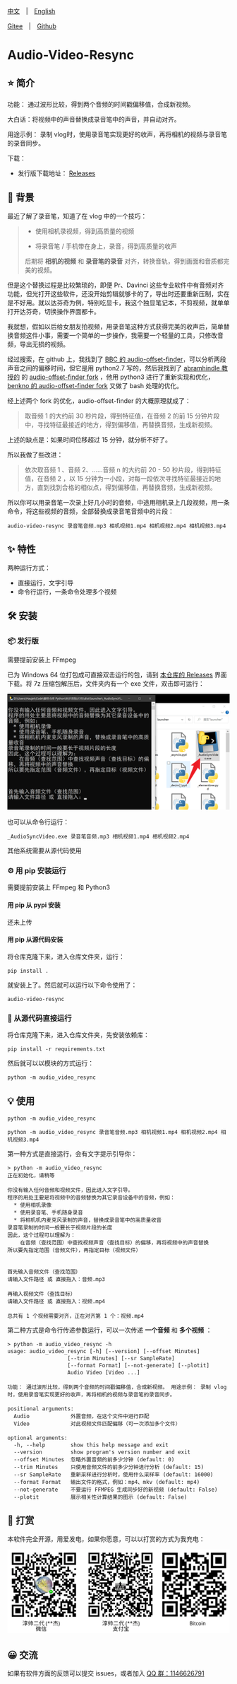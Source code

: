 [中文](./README.md)　|　[English](./README_en.md) 

[Gitee](https://gitee.com/haujet/audio-video-resync)　|　[Github](https://github.com/HaujetZhao/audio-video-resync) 

# Audio-Video-Resync

## ⭐ 简介

功能： 通过波形比较，得到两个音频的时间戳偏移值，合成新视频。 

大白话：将视频中的声音替换成录音笔中的声音，并自动对齐。

用途示例： 录制 vlog时，使用录音笔实现更好的收声，再将相机的视频与录音笔的录音同步。

下载：

- 发行版下载地址： [Releases](./releases) 

## 📝 背景

最近了解了录音笔，知道了在 vlog 中的一个技巧：

> * 使用相机录视频，得到高质量的视频
>
> * 将录音笔 / 手机带在身上，录音，得到高质量的收声
>
> 后期将 **相机的视频** 和 **录音笔的录音** 对齐，转换音轨，得到画面和音质都完美的视频。

但是这个替换过程是比较繁琐的，即便 Pr、Davinci 这些专业软件中有音频对齐功能，但光打开这些软件，还没开始剪辑就够卡的了，导出时还要重新压制，实在是不好用。就以达芬奇为例，特别吃显卡，我这个独显笔记本，不剪视频，就单单打开达芬奇，切换操作界面都卡。

我就想，假如以后给女朋友拍视频，用录音笔这种方式获得完美的收声后，简单替换音频这件小事，需要一个简单的一步操作，我需要一个轻量的工具，只修改音频，导出无损的视频。

经过搜索，在 github 上，我找到了 [BBC 的 audio-offset-finder](https://github.com/bbc/audio-offset-finder)，可以分析两段声音之间的偏移时间，但它是用 python2.7 写的，然后我找到了 [abramhindle 教授的](https://github.com/abramhindle) 的 [audio-offset-finder fork](https://github.com/abramhindle/audio-offset-finder) ，他用 python3 进行了重新实现和优化，[benkno 的 audio-offset-finder fork]( https://github.com/benkno/audio-offset-finder) 又做了 bash 处理的优化。

经上述两个 fork 的优化，audio-offset-finder 的大概原理就成了：

> 取音频 1 的大约前 30 秒片段，得到特征值，在音频 2 的前 15 分钟片段中，寻找特征最接近的地方，得到偏移值，再替换音频，生成新视频。

上述的缺点是：如果时间位移超过 15 分钟，就分析不好了。

所以我做了些改进：

> 依次取音频 1 、音频 2、……音频 n 的大约前 20 - 50 秒片段，得到特征值，在音频 2 ，以 15 分钟为一小段，对每一段依次寻找特征最接近的地方，直到找到合格的相似点，得到偏移值，再替换音频，生成新视频。

所以你可以用录音笔一次录上好几小时的音频，中途用相机录上几段视频，用一条命令，将这些视频的音频，全部替换成录音笔音频中的片段：

```
audio-video-resync 录音笔音频.mp3 相机视频1.mp4 相机视频2.mp4 相机视频3.mp4
```

## ✨ 特性

两种运行方式：

* 直接运行，文字引导
* 命令行运行，一条命令处理多个视频

## 🛠️ 安装

### 📦 发行版

需要提前安装上 FFmpeg

已为 Windows 64 位打包成可直接双击运行的包，请到 [本仓库的 Releases](./releases) 界面下载。将 7z 压缩包解压后，文件夹内有一个 exe 文件，双击即可运行：

![exe文件](assets/exe文件.png) 

也可以从命令行运行：

```
_AudioSyncVideo.exe 录音笔音频.mp3 相机视频1.mp4 相机视频2.mp4
```

其他系统需要从源代码使用

### ⚙️ 用 pip 安装运行

需要提前安装上 FFmpeg 和 Python3

#### 用 pip 从 pypi 安装

还未上传

#### 用 pip 从源代码安装

将仓库克隆下来，进入仓库文件夹，运行：

```
pip install .
```

就安装上了。然后就可以运行以下命令使用了：

```
audio-video-resync
```

### 📄 从源代码直接运行

将仓库克隆下来，进入仓库文件夹，先安装依赖库：

```
pip install -r requirements.txt
```

然后就可以以模块的方式运行：

```
python -m audio_video_resync
```



## 💡 使用

```
python -m audio_video_resync
```

```shell
python -m audio_video_resync 录音笔音频.mp3 相机视频1.mp4 相机视频2.mp4 相机视频3.mp4
```

第一种方式是直接运行，会有文字提示引导你：

```
> python -m audio_video_resync
正在初始化，请稍等

你没有输入任何音频和视频文件，因此进入文字引导。
程序的用处主要是将视频中的音频替换为其它录音设备中的音频，例如：
  * 使用相机录像
  * 使用录音笔、手机随身录音
  * 将相机机内麦克风录制的声音，替换成录音笔中的高质量收音
录音笔录制的时间一般要长于视频片段的长度
因此，这个过程可以理解为：
    在音频（查找范围）中查找视频声音（查找目标）的偏移，再将视频中的声音替换
所以要先指定范围（音频文件），再指定目标（视频文件）


首先输入音频文件（查找范围）
请输入文件路径 或 直接拖入：音频.mp3

再输入视频文件（查找目标）
请输入文件路径 或 直接拖入：视频.mp4

总共有 1 个视频需要对齐，正在对齐第 1 个：视频.mp4
```

第二种方式是命令行传递参数运行，可以一次传递 **一个音频** 和 **多个视频** ：

```
> python -m audio_video_resync -h
usage: audio_video_resync [-h] [--version] [--offset Minutes]
                   [--trim Minutes] [--sr SampleRate]
                   [--format Format] [--not-generate] [--plotit]
                   Audio Video [Video ...]

功能： 通过波形比较，得到两个音频的时间戳偏移值，合成新视频。 用途示例： 录制 vlog
时，使用录音笔实现更好的收声，再将相机的视频与录音笔的录音同步。

positional arguments:
  Audio             外置音频，在这个文件中进行匹配
  Video             对此视频文件匹配偏移（可一次添加多个文件）

optional arguments:
  -h, --help        show this help message and exit
  --version         show program's version number and exit
  --offset Minutes  忽略外置音频的前多少分钟 (default: 0)
  --trim Minutes    只使用音频文件的前多少分钟进行分析 (default: 15)
  --sr SampleRate   重新采样进行分析时，使用什么采样率 (default: 16000)
  --format Format   输出文件的格式，例如：mp4、mkv (default: mp4)
  --not-generate    不要运行 FFMPEG 生成同步好的新视频 (default: False)
  --plotit          展示相关性计算结果的图示 (default: False)
```

## 🔋 打赏

本软件完全开源，用爱发电，如果你愿意，可以以打赏的方式为我充电：

![sponsor](assets/Sponsor.png)

## 😀 交流

如果有软件方面的反馈可以提交 issues，或者加入 [QQ 群：1146626791](https://qm.qq.com/cgi-bin/qm/qr?k=DgiFh5cclAElnELH4mOxqWUBxReyEVpm&jump_from=webapi) 